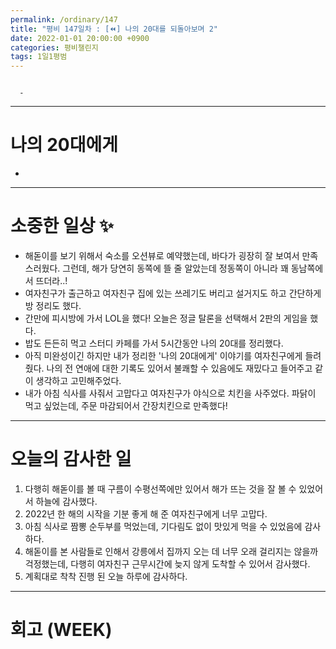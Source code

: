 ```yaml
---
permalink: /ordinary/147
title: "평비 147일차 : [⏪] 나의 20대를 되돌아보며 2"
date: 2022-01-01 20:00:00 +0900
categories: 평비챌린지
tags: 1일1평범
---
```

```

  - 
```

---
# 나의 20대에게
- 

---
# 소중한 일상 ✨
- 해돋이를 보기 위해서 숙소를 오션뷰로 예약했는데, 바다가 굉장히 잘 보여서 만족스러웠다. 그런데, 해가 당연히 동쪽에 뜰 줄 알았는데 정동쪽이 아니라 꽤 동남쪽에서 뜨더라..!
- 여자친구가 출근하고 여자친구 집에 있는 쓰레기도 버리고 설거지도 하고 간단하게 방 정리도 했다.
- 간만에 피시방에 가서 LOL을 했다! 오늘은 정글 탈론을 선택해서 2판의 게임을 했다.
- 밥도 든든히 먹고 스터디 카페를 가서 5시간동안 나의 20대를 정리했다.
- 아직 미완성이긴 하지만 내가 정리한 '나의 20대에게' 이야기를 여자친구에게 들려줬다. 나의 전 연애에 대한 기록도 있어서 불쾌할 수 있음에도 재밌다고 들어주고 같이 생각하고 고민해주었다.
- 내가 아침 식사를 사줘서 고맙다고 여자친구가 야식으로 치킨을 사주었다. 파닭이 먹고 싶었는데, 주문 마감되어서 간장치킨으로 만족했다!

---
# 오늘의 감사한 일
1. 다행히 해돋이를 볼 때 구름이 수평선쪽에만 있어서 해가 뜨는 것을 잘 볼 수 있었어서 하늘에 감사했다.  
2. 2022년 한 해의 시작을 기분 좋게 해 준 여자친구에게 너무 고맙다.
3. 아침 식사로 짬뽕 순두부를 먹었는데, 기다림도 없이 맛있게 먹을 수 있었음에 감사하다.
4. 해돋이를 본 사람들로 인해서 강릉에서 집까지 오는 데 너무 오래 걸리지는 않을까 걱정했는데, 다행히 여자친구 근무시간에 늦지 않게 도착할 수 있어서 감사했다.
5. 계획대로 착착 진행 된 오늘 하루에 감사하다.

---
# 회고 (WEEK)
